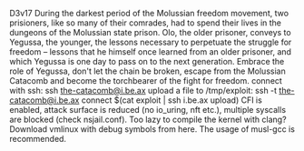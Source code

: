 D3v17
During the darkest period of the Molussian freedom movement, two prisioners, like so many of their comrades, had to spend their lives in the dungeons of the Molussian state prison.
Olo, the older prisoner, conveys to Yegussa, the younger, the lessons necessary to perpetuate the struggle for freedom – lessons that he himself once learned from an older prisoner, and which Yegussa is one day to pass on to the next generation.
Embrace the role of Yegussa, don't let the chain be broken, escape from the Molussian Catacomb and become the torchbearer of the fight for freedom.
connect with ssh: ssh the-catacomb@i.be.ax
upload a file to /tmp/exploit: ssh -t the-catacomb@i.be.ax connect $(cat exploit | ssh i.be.ax upload)
CFI is enabled, attack surface is reduced (no io_uring, nft etc.), multiple syscalls are blocked (check nsjail.conf). Too lazy to compile the kernel with clang? Download vmlinux with debug symbols from here. The usage of musl-gcc is recommended.
